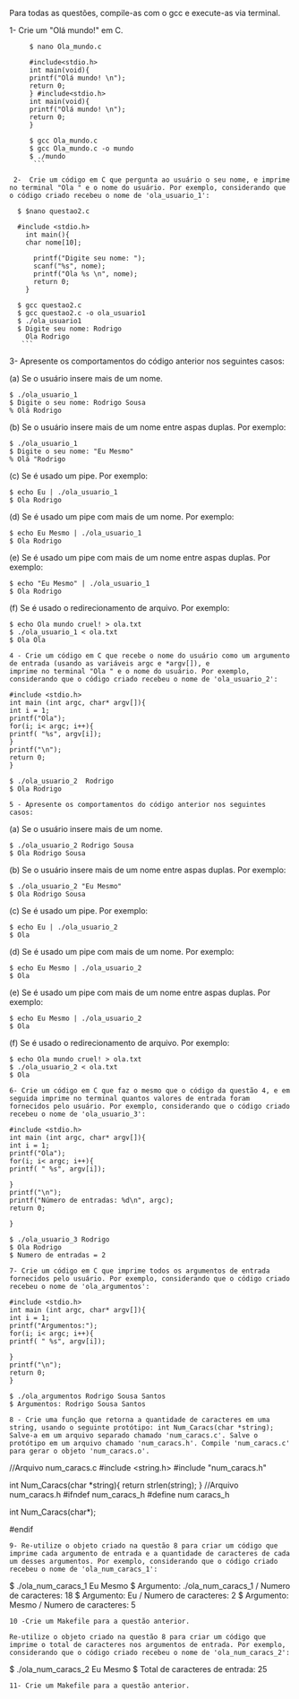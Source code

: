 

Para todas as questões, compile-as com o gcc e execute-as via terminal.

  1-  Crie um "Olá mundo!" em C.
 
 ```
      $ nano Ola_mundo.c
         
      #include<stdio.h>
      int main(void){
      printf("Olá mundo! \n");
      return 0;
      } #include<stdio.h>
      int main(void){
      printf("Olá mundo! \n");
      return 0;
      }
      
      $ gcc Ola_mundo.c
      $ gcc Ola_mundo.c -o mundo
      $ ./mundo  
       ```
  
  2-  Crie um código em C que pergunta ao usuário o seu nome, e imprime no terminal "Ola " e o nome do usuário. Por exemplo, considerando que o código criado recebeu o nome de 'ola_usuario_1':

 ```
      $ $nano questao2.c
      
      #include <stdio.h>
        int main(){
        char nome[10];

          printf("Digite seu nome: ");
          scanf("%s", nome);
          printf("Ola %s \n", nome);
          return 0;
        }
      
      $ gcc questao2.c
      $ gcc questao2.c -o ola_usuario1
      $ ./ola_usuario1
      $ Digite seu nome: Rodrigo
        Ola Rodrigo
       ```
  3-  Apresente os comportamentos do código anterior nos seguintes casos:

(a) Se o usuário insere mais de um nome.

    $ ./ola_usuario_1
    $ Digite o seu nome: Rodrigo Sousa
    % Olá Rodrigo

(b) Se o usuário insere mais de um nome entre aspas duplas. Por exemplo:

    $ ./ola_usuario_1
    $ Digite o seu nome: "Eu Mesmo"
    % Olá "Rodrigo

(c) Se é usado um pipe. Por exemplo:

    $ echo Eu | ./ola_usuario_1
    $ Ola Rodrigo

(d) Se é usado um pipe com mais de um nome. Por exemplo:

    $ echo Eu Mesmo | ./ola_usuario_1
    $ Ola Rodrigo

(e) Se é usado um pipe com mais de um nome entre aspas duplas. Por exemplo:

    $ echo "Eu Mesmo" | ./ola_usuario_1
    $ Ola Rodrigo

(f) Se é usado o redirecionamento de arquivo. Por exemplo:

    $ echo Ola mundo cruel! > ola.txt
    $ ./ola_usuario_1 < ola.txt
    $ Ola Ola

    4 - Crie um código em C que recebe o nome do usuário como um argumento de entrada (usando as variáveis argc e *argv[]), e
    imprime no terminal "Ola " e o nome do usuário. Por exemplo, considerando que o código criado recebeu o nome de 'ola_usuario_2':

    #include <stdio.h>
    int main (int argc, char* argv[]){
    int i = 1;
    printf("Ola");
    for(i; i< argc; i++){
    printf( "%s", argv[i]);
    }
    printf("\n");
    return 0;
    }
      
    $ ./ola_usuario_2  Rodrigo
    $ Ola Rodrigo

    5 - Apresente os comportamentos do código anterior nos seguintes casos:

(a) Se o usuário insere mais de um nome.

    $ ./ola_usuario_2 Rodrigo Sousa
    $ Ola Rodrigo Sousa

(b) Se o usuário insere mais de um nome entre aspas duplas. Por exemplo:

    $ ./ola_usuario_2 "Eu Mesmo"
    $ Ola Rodrigo Sousa

(c) Se é usado um pipe. Por exemplo:

    $ echo Eu | ./ola_usuario_2
    $ Ola

(d) Se é usado um pipe com mais de um nome. Por exemplo:

    $ echo Eu Mesmo | ./ola_usuario_2
    $ Ola

(e) Se é usado um pipe com mais de um nome entre aspas duplas. Por exemplo:

    $ echo Eu Mesmo | ./ola_usuario_2
    $ Ola

(f) Se é usado o redirecionamento de arquivo. Por exemplo:

    $ echo Ola mundo cruel! > ola.txt
    $ ./ola_usuario_2 < ola.txt
    $ Ola

    6- Crie um código em C que faz o mesmo que o código da questão 4, e em seguida imprime no terminal quantos valores de entrada foram fornecidos pelo usuário. Por exemplo, considerando que o código criado recebeu o nome de 'ola_usuario_3':

    #include <stdio.h>
    int main (int argc, char* argv[]){
    int i = 1;
    printf("Ola");
    for(i; i< argc; i++){
    printf( " %s", argv[i]);

    }
    printf("\n");
    printf("Número de entradas: %d\n", argc);
    return 0;

    }

    $ ./ola_usuario_3 Rodrigo
    $ Ola Rodrigo
    $ Numero de entradas = 2

    7- Crie um código em C que imprime todos os argumentos de entrada fornecidos pelo usuário. Por exemplo, considerando que o código criado recebeu o nome de 'ola_argumentos':

    #include <stdio.h>
    int main (int argc, char* argv[]){
    int i = 1;
    printf("Argumentos:");
    for(i; i< argc; i++){
    printf( " %s", argv[i]);

    }
    printf("\n");
    return 0;
    }
    
    $ ./ola_argumentos Rodrigo Sousa Santos
    $ Argumentos: Rodrigo Sousa Santos

    8 - Crie uma função que retorna a quantidade de caracteres em uma string, usando o seguinte protótipo: int Num_Caracs(char *string); Salve-a em um arquivo separado chamado 'num_caracs.c'. Salve o protótipo em um arquivo chamado 'num_caracs.h'. Compile 'num_caracs.c' para gerar o objeto 'num_caracs.o'.
    
//Arquivo num_caracs.c
#include <string.h>
#include "num_caracs.h"

int Num_Caracs(char *string){
	return strlen(string);
}
//Arquivo num_caracs.h
#ifndef num_caracs_h
#define	num   caracs_h

int Num_Caracs(char*);

#endif

    9- Re-utilize o objeto criado na questão 8 para criar um código que imprime cada argumento de entrada e a quantidade de caracteres de cada um desses argumentos. Por exemplo, considerando que o código criado recebeu o nome de 'ola_num_caracs_1':
      

$ ./ola_num_caracs_1 Eu Mesmo
$ Argumento: ./ola_num_caracs_1 / Numero de caracteres: 18
$ Argumento: Eu / Numero de caracteres: 2
$ Argumento: Mesmo / Numero de caracteres: 5

    10 -Crie um Makefile para a questão anterior.

    Re-utilize o objeto criado na questão 8 para criar um código que imprime o total de caracteres nos argumentos de entrada. Por exemplo, considerando que o código criado recebeu o nome de 'ola_num_caracs_2':

$ ./ola_num_caracs_2 Eu Mesmo
$ Total de caracteres de entrada: 25

    11- Crie um Makefile para a questão anterior.


